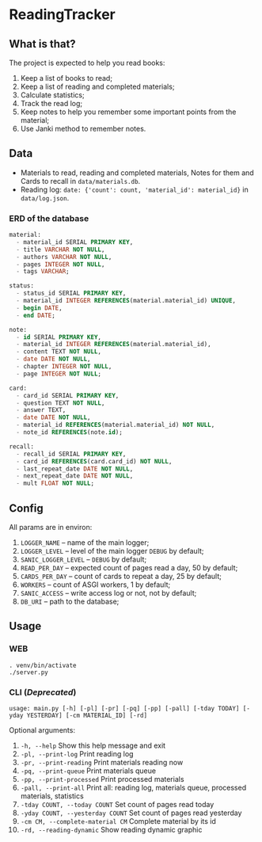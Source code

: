 # ReadingTracker


## What is that?
The project is expected to help you read books:
1. Keep a list of books to read;
2. Keep a list of reading and completed materials;
3. Calculate statistics;
4. Track the read log;
4. Keep notes to help you remember some important points from the material;
5. Use Janki method to remember notes.


## Data
* Materials to read, reading and completed materials, Notes for them and Cards to recall in `data/materials.db`.
* Reading log: `date: {'count': count, 'material_id': material_id}` in `data/log.json`.

### ERD of the database
```sql
material:
  - material_id SERIAL PRIMARY KEY,
  - title VARCHAR NOT NULL,
  - authors VARCHAR NOT NULL,
  - pages INTEGER NOT NULL,
  - tags VARCHAR;

status:
  - status_id SERIAL PRIMARY KEY,
  - material_id INTEGER REFERENCES(material.material_id) UNIQUE,
  - begin DATE,
  - end DATE;

note:
  - id SERIAL PRIMARY KEY,
  - material_id INTEGER REFERENCES(material.material_id),
  - content TEXT NOT NULL,
  - date DATE NOT NULL,
  - chapter INTEGER NOT NULL,
  - page INTEGER NOT NULL;

card:
  - card_id SERIAL PRIMARY KEY,
  - question TEXT NOT NULL,
  - answer TEXT,
  - date DATE NOT NULL,
  - material_id REFERENCES(material.material_id) NOT NULL,
  - note_id REFERENCES(note.id);

recall:
  - recall_id SERIAL PRIMARY KEY,
  - card_id REFERENCES(card.card_id) NOT NULL,
  - last_repeat_date DATE NOT NULL,
  - next_repeat_date DATE NOT NULL,
  - mult FLOAT NOT NULL;
```

## Config
All params are in environ:
1. `LOGGER_NAME` – name of the main logger;
2. `LOGGER_LEVEL` – level of the main logger `DEBUG` by default;
3. `SANIC_LOGGER_LEVEL` – `DEBUG` by default;
4. `READ_PER_DAY` – expected count of pages read a day, 50 by default;
5. `CARDS_PER_DAY` – count of cards to repeat a day, 25 by default;
6. `WORKERS` – count of ASGI workers, 1 by default;
7. `SANIC_ACCESS` – write access log or not, not by default;
8. `DB_URI` – path to the database;


## Usage
### WEB
```shell
. venv/bin/activate
./server.py
```

### CLI (_Deprecated_)
`usage: main.py [-h] [-pl] [-pr] [-pq] [-pp] [-pall] [-tday TODAY] [-yday YESTERDAY] [-cm MATERIAL_ID] [-rd]`

Optional arguments:
1. `-h, --help`                      Show this help message and exit
1. `-pl, --print-log`                Print reading log
1. `-pr, --print-reading`            Print materials reading now
1. `-pq, --print-queue`              Print materials queue
1. `-pp, --print-processed`          Print processed materials
1. `-pall, --print-all`              Print all: reading log, materials queue, processed materials, statistics
1. `-tday COUNT, --today COUNT`      Set count of pages read today
1. `-yday COUNT, --yesterday COUNT`  Set count of pages read yesterday
1. `-cm CM, --complete-material CM`  Complete material by its id
1. `-rd, --reading-dynamic`          Show reading dynamic graphic
